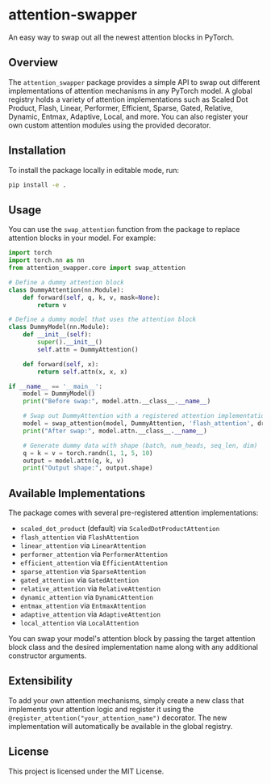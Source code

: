 # attention-swapper

An easy way to swap out all the newest attention blocks in PyTorch.

## Overview

The `attention_swapper` package provides a simple API to swap out different implementations of attention mechanisms in any PyTorch model. A global registry holds a variety of attention implementations such as Scaled Dot Product, Flash, Linear, Performer, Efficient, Sparse, Gated, Relative, Dynamic, Entmax, Adaptive, Local, and more. You can also register your own custom attention modules using the provided decorator.

## Installation

To install the package locally in editable mode, run:

```bash
pip install -e .
```

## Usage

You can use the `swap_attention` function from the package to replace attention blocks in your model. For example:

```python
import torch
import torch.nn as nn
from attention_swapper.core import swap_attention

# Define a dummy attention block
class DummyAttention(nn.Module):
    def forward(self, q, k, v, mask=None):
        return v

# Define a dummy model that uses the attention block
class DummyModel(nn.Module):
    def __init__(self):
        super().__init__()
        self.attn = DummyAttention()

    def forward(self, x):
        return self.attn(x, x, x)

if __name__ == '__main__':
    model = DummyModel()
    print("Before swap:", model.attn.__class__.__name__)

    # Swap out DummyAttention with a registered attention implementation (e.g., 'flash_attention')
    model = swap_attention(model, DummyAttention, 'flash_attention', dropout=0.1)
    print("After swap:", model.attn.__class__.__name__)

    # Generate dummy data with shape (batch, num_heads, seq_len, dim)
    q = k = v = torch.randn(1, 1, 5, 10)
    output = model.attn(q, k, v)
    print("Output shape:", output.shape)
```

## Available Implementations

The package comes with several pre-registered attention implementations:

- `scaled_dot_product` (default) via `ScaledDotProductAttention`
- `flash_attention` via `FlashAttention`
- `linear_attention` via `LinearAttention`
- `performer_attention` via `PerformerAttention`
- `efficient_attention` via `EfficientAttention`
- `sparse_attention` via `SparseAttention`
- `gated_attention` via `GatedAttention`
- `relative_attention` via `RelativeAttention`
- `dynamic_attention` via `DynamicAttention`
- `entmax_attention` via `EntmaxAttention`
- `adaptive_attention` via `AdaptiveAttention`
- `local_attention` via `LocalAttention`

You can swap your model's attention block by passing the target attention block class and the desired implementation name along with any additional constructor arguments.

## Extensibility

To add your own attention mechanisms, simply create a new class that implements your attention logic and register it using the `@register_attention("your_attention_name")` decorator. The new implementation will automatically be available in the global registry.

## License

This project is licensed under the MIT License.
